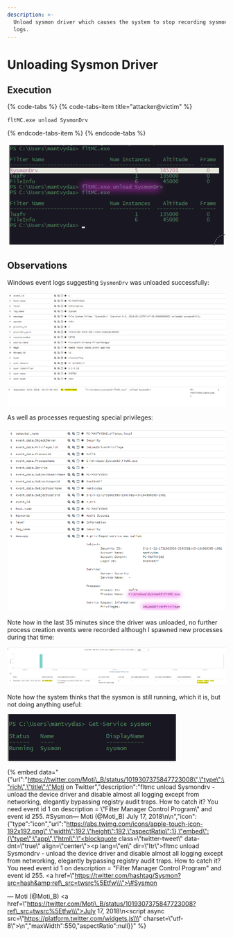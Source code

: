 ```yaml
---
description: >-
  Unload sysmon driver which causes the system to stop recording sysmon event
  logs.
---
```


# Unloading Sysmon Driver

## Execution

{% code-tabs %}
{% code-tabs-item title="attacker@victim" %}
```text
fltMC.exe unload SysmonDrv
```
{% endcode-tabs-item %}
{% endcode-tabs %}

![](../.gitbook/assets/sysmon-cmd.png)

## Observations

Windows event logs suggesting `SysmonDrv` was unloaded successfully:

![](../.gitbook/assets/sysmon-unload-log1.png)

As well as processes requesting special privileges:

![](../.gitbook/assets/sysmon-unload-log2.png)

Note how in the last 35 minutes since the driver was unloaded, no further process creation events were recorded although I spawned new processes during that time:

![](../.gitbook/assets/sysmon-last-event.png)

Note how the system thinks that the sysmon is still running, which it is, but not doing anything useful:

![](../.gitbook/assets/sysmon-running.png)

{% embed data="{\"url\":\"https://twitter.com/Moti\_B/status/1019307375847723008\",\"type\":\"rich\",\"title\":\"Moti on Twitter\",\"description\":\"fltmc unload Sysmondrv - unload the device driver and disable almost all logging except from networking, elegantly bypassing registry audit traps. How to catch it? You need event id 1 on description = \\\"Filter Manager Control Program\\\" and event id 255. \#Sysmon— Moti \(@Moti\_B\) July 17, 2018\\n\\n\",\"icon\":{\"type\":\"icon\",\"url\":\"https://abs.twimg.com/icons/apple-touch-icon-192x192.png\",\"width\":192,\"height\":192,\"aspectRatio\":1},\"embed\":{\"type\":\"app\",\"html\":\"<blockquote class=\\\"twitter-tweet\\\" data-dnt=\\\"true\\\" align=\\\"center\\\"><p lang=\\\"en\\\" dir=\\\"ltr\\\">fltmc unload Sysmondrv - unload the device driver and disable almost all logging except from networking, elegantly bypassing registry audit traps. How to catch it? You need event id 1 on description = &quot;Filter Manager Control Program&quot; and event id 255. <a href=\\\"https://twitter.com/hashtag/Sysmon?src=hash&amp;ref\_src=twsrc%5Etfw\\\">\#Sysmon</a></p>&mdash; Moti \(@Moti\_B\) <a href=\\\"https://twitter.com/Moti\_B/status/1019307375847723008?ref\_src=twsrc%5Etfw\\\">July 17, 2018</a></blockquote>\\n<script async src=\\\"https://platform.twitter.com/widgets.js\\\" charset=\\\"utf-8\\\"></script>\\n\",\"maxWidth\":550,\"aspectRatio\":null}}" %}

